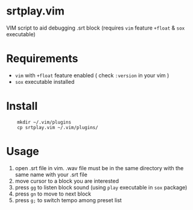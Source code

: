# srtplay.vim
VIM script to aid debugging .srt block (requires `vim` feature `+float` &amp; `sox` executable)

# Requirements

- `vim` with `+float` feature enabled ( check `:version` in your vim )
- `sox` executable installed

# Install

```
    mkdir ~/.vim/plugins
    cp srtplay.vim ~/.vim/plugins/
```

# Usage

1. open .srt file in vim. .wav file must be in the same directory with the same name with your .srt file
1. move cursor to a block you are interested
1. press `gg` to listen block sound (using `play` executable in `sox` package)
1. press `gn` to move to next block
1. press `g;` to switch tempo among preset list
